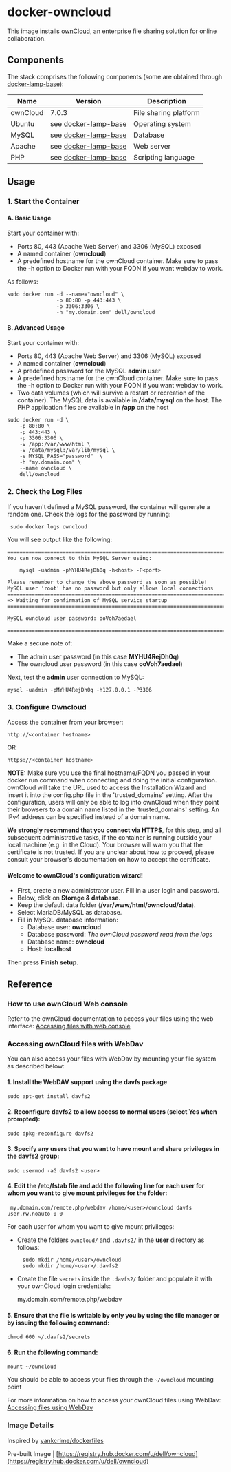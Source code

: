 # docker-owncloud

This image installs [ownCloud](https://owncloud.org), an enterprise file sharing solution for online collaboration.

## Components

The stack comprises the following components (some are obtained through [docker-lamp-base](https://github.com/dell-cloud-marketplace/docker-lamp-base)):

Name       | Version                   | Description
-----------|---------------------------|------------------------------
ownCloud   | 7.0.3                     | File sharing platform
Ubuntu     | see [docker-lamp-base](https://github.com/dell-cloud-marketplace/docker-lamp-base) | Operating system
MySQL      | see [docker-lamp-base](https://github.com/dell-cloud-marketplace/docker-lamp-base) | Database
Apache     | see [docker-lamp-base](https://github.com/dell-cloud-marketplace/docker-lamp-base) | Web server
PHP        | see [docker-lamp-base](https://github.com/dell-cloud-marketplace/docker-lamp-base) | Scripting language

## Usage

### 1. Start the Container

#### A. Basic Usage

Start your container with:

* Ports 80, 443 (Apache Web Server) and 3306 (MySQL) exposed
* A named container (**owncloud**)
* A predefined hostname for the ownCloud container. Make sure to pass the -h option to Docker run with your FQDN if you want webdav to work.

As follows: 

```no-highlight
sudo docker run -d --name="owncloud" \
                -p 80:80 -p 443:443 \
                -p 3306:3306 \
                -h "my.domain.com" dell/owncloud
```

#### B. Advanced Usage

Start your container with:

* Ports 80, 443 (Apache Web Server) and 3306 (MySQL) exposed
* A named container (**owncloud**)
* A predefined password for the MySQL **admin** user
* A predefined hostname for the ownCloud container. Make sure to pass the -h option to Docker run with your FQDN if you want webdav to work.
* Two data volumes (which will survive a restart or recreation of the container). The MySQL data is available in **/data/mysql** on the host. The PHP application files are available in **/app** on the host

```no-highlight
sudo docker run -d \
    -p 80:80 \
    -p 443:443 \
    -p 3306:3306 \
    -v /app:/var/www/html \
    -v /data/mysql:/var/lib/mysql \
    -e MYSQL_PASS="password"  \
    -h "my.domain.com" \
    --name owncloud \
    dell/owncloud
```


### 2. Check the Log Files

If you haven't defined a MySQL password, the container will generate a random one. Check the logs for the password by running: 

     sudo docker logs owncloud
     
You will see output like the following:     

```no-highlight
========================================================================
You can now connect to this MySQL Server using:

    mysql -uadmin -pMYHU4RejDh0q -h<host> -P<port>

Please remember to change the above password as soon as possible!
MySQL user 'root' has no password but only allows local connections
========================================================================
=> Waiting for confirmation of MySQL service startup
========================================================================

MySQL owncloud user password: ooVoh7aedael

========================================================================
```

Make a secure note of:

* The admin user password (in this case **MYHU4RejDh0q**)
* The owncloud user password (in this case **ooVoh7aedael**)

Next, test the **admin** user connection to MySQL:

```no-highlight
mysql -uadmin -pMYHU4RejDh0q -h127.0.0.1 -P3306
```     

### 3. Configure Owncloud
Access the container from your browser:

```no-highlight
http://<container hostname> 
```

OR
```no-highlight
https://<container hostname>
```
 **NOTE:** Make sure you use the final hostname/FQDN you passed in your docker run command when connecting and doing the initial configuration. ownCloud will take the URL used to access the Installation Wizard and insert it into the config.php file in the 'trusted_domains' setting. After the configuration, users will only be able to log into ownCloud when they point their browsers to a domain name listed in the 'trusted_domains' setting. An IPv4 address can be specified instead of a domain name.

**We strongly recommend that you connect via HTTPS**, for this step, and all subsequent administrative tasks, if the container is running outside your local machine (e.g. in the Cloud). Your browser will warn you that the certificate is not trusted. If you are unclear about how to proceed, please consult your browser's documentation on how to accept the certificate.
     


#### Welcome to ownCloud's configuration wizard!
- First, create a new administrator user. Fill in a user login and password.
- Below, click on **Storage & database**.
- Keep the default data folder (**/var/www/html/owncloud/data**).
- Select MariaDB/MySQL as database.
- Fill in MySQL database information:
    - Database user: **owncloud**
    - Database password: *The ownCloud password read from the logs*
    - Database name: **owncloud**
    - Host: **localhost**

Then press **Finish setup**.


## Reference

### How to use ownCloud Web console

Refer to the ownCloud documentation to access your files using the web interface:
[Accessing files with web console](http://doc.owncloud.org/server/7.0/user_manual/files/filesweb.html)

### Accessing ownCloud files with WebDav

You can also access your files with WebDav by mounting your file system as described below:
#### 1. Install the WebDAV support using the davfs package
  
    sudo apt-get install davfs2
     
#### 2. Reconfigure davfs2 to allow access to normal users (select Yes when prompted):

    sudo dpkg-reconfigure davfs2

#### 3. Specify any users that you want to have mount and share privileges in the davfs2 group:

    sudo usermod -aG davfs2 <user>

#### 4. Edit the /etc/fstab file and add the following line for each user for whom you want to give mount privileges for the folder:
     
     my.domain.com/remote.php/webdav /home/<user>/owncloud davfs user,rw,noauto 0 0

For each user for whom you want to give mount privileges:
- Create the folders ```owncloud/``` and ```.davfs2/``` in the **user** directory as follows:

```no-highlight     
     sudo mkdir /home/<user>/owncloud
     sudo mkdir /home/<user>/.davfs2
```

- Create the file ```secrets``` inside the ```.davfs2/``` folder and populate it with your ownCloud login credentials:
     
     my.domain.com/remote.php/webdav <username> <password>

#### 5. Ensure that the file is writable by only you by using the file manager or by issuing the following command:

    chmod 600 ~/.davfs2/secrets
    
#### 6. Run the following command:    

    mount ~/owncloud
    
You should be able to access your files through the ```~/owncloud``` mounting point  

For more information on how to access your ownCloud files using WebDav:
[Accessing files using WebDav](http://doc.owncloud.org/server/7.0/user_manual/files/files.html)

### Image Details

Inspired by [yankcrime/dockerfiles](https://github.com/yankcrime/dockerfiles.git)

Pre-built Image | [https://registry.hub.docker.com/u/dell/owncloud](https://registry.hub.docker.com/u/dell/owncloud) 
     
